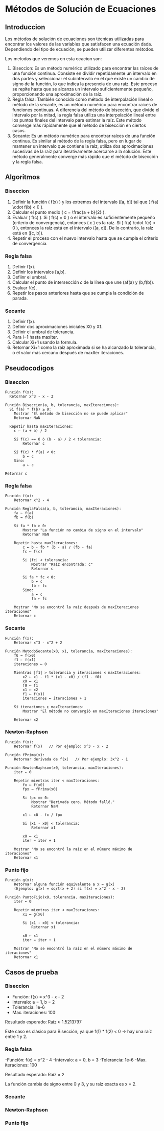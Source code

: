 # Métodos de Solución de Ecuaciones

## Introduccion

Los métodos de solución de ecuaciones son técnicas utilizadas para encontrar los valores de las variables que satisfacen una ecuación dada. Dependiendo del tipo de ecuación, se pueden utilizar diferentes métodos.

Los metodos que veremos en esta ocacion son:

1. Biseccion: Es un método numérico utilizado para encontrar las raíces de una función continua. Consiste en dividir repetidamente un intervalo en dos partes y seleccionar el subintervalo en el que existe un cambio de signo de la función, lo que indica la presencia de una raíz. Este proceso se repite hasta que se alcanza un intervalo suficientemente pequeño, proporcionando una aproximación de la raíz.
2. Regla falsa: También conocido como método de interpolación lineal o método de la secante, es un método numérico para encontrar raíces de funciones continuas. A diferencia del método de bisección, que divide el intervalo por la mitad, la regla falsa utiliza una interpolación lineal entre los puntos finales del intervalo para estimar la raíz. Este método converge más rápidamente que el método de bisección en ciertos casos.
3. Secante: Es un método numérico para encontrar raíces de una función continua. Es similar al método de la regla falsa, pero en lugar de mantener un intervalo que contiene la raíz, utiliza dos aproximaciones sucesivas de la raíz para iterativamente acercarse a la solución. Este método generalmente converge más rápido que el método de bisección y la regla falsa.

## Algoritmos

### Biseccion

1. Definir la función ( f(x) ) y los extremos del intervalo ([a, b]) tal que ( f(a) \cdot f(b) < 0 ).
2. Calcular el punto medio ( c = \frac{a + b}{2} ).
3. Evaluar ( f(c) ). Si ( f(c) = 0 ) o el intervalo es suficientemente pequeño (criterio de convergencia), entonces ( c ) es la raíz. Si ( f(a) \cdot f(c) < 0 ), entonces la raíz está en el intervalo ([a, c]). De lo contrario, la raíz está en ([c, b]).
4. Repetir el proceso con el nuevo intervalo hasta que se cumpla el criterio de convergencia.

### Regla falsa 

1. Definir f(x).
2. Definir los intervalos [a,b].
3. Defiinr el umbral.
4. Calcular el punto de intersección 𝑐 de la línea que une (af(a) y (b,f(b)).
5. Evaluar f(c).
6. Repetir los pasos anteriores hasta que se cumpla la condición de parada.

### Secante

1. Definir f(x).
2. Definir dos aproximaciones iniciales X0 y X1.
3. Definir el umbral de tolerancia.
4. Para i=1 hasta maxIter.
5. Calcular Xi+1 usando la formula.
6. Retornar Xi+1 como la raíz aproximada si se ha alcanzado la tolerancia, o el valor más cercano después de maxIter iteraciones.

## Pseudocodigos

### Biseccion

    Función f(x):
      Retornar x^3 - x - 2

    Función Biseccion(a, b, tolerancia, maxIteraciones):
      Si f(a) * f(b) ≥ 0:
        Mostrar "El método de bisección no se puede aplicar"
        Retornar NaN

      Repetir hasta maxIteraciones:
        c ← (a + b) / 2

        Si f(c) == 0 ó (b - a) / 2 < tolerancia:
            Retornar c

        Si f(c) * f(a) < 0:
            b ← c
        Sino:
            a ← c

    Retornar c

### Regla falsa

    Función f(x):
        Retornar x^2 - 4

    Función ReglaFalsa(a, b, tolerancia, maxIteraciones):
        fa ← f(a)
        fb ← f(b)

        Si fa * fb > 0:
            Mostrar "La función no cambia de signo en el intervalo"
            Retornar NaN

        Repetir hasta maxIteraciones:
            c ← b - fb * (b - a) / (fb - fa)
            fc ← f(c)

            Si |fc| < tolerancia:
                Mostrar "Raíz encontrada: c"
                Retornar c

            Si fa * fc < 0:
                b ← c
                fb ← fc
            Sino:
                a ← c
                fa ← fc

        Mostrar "No se encontró la raíz después de maxIteraciones iteraciones"
        Retornar c

### Secante

    Función f(x):
        Retornar x^3 - x^2 + 2

    Función MetodoSecante(x0, x1, tolerancia, maxIteraciones):
        f0 ← f(x0)
        f1 ← f(x1)
        iteraciones ← 0

        Mientras |f1| > tolerancia y iteraciones < maxIteraciones:
            x2 ← x1 - f1 * (x1 - x0) / (f1 - f0)
            x0 ← x1
            f0 ← f1
            x1 ← x2
            f1 ← f(x1)
            iteraciones ← iteraciones + 1

        Si iteraciones ≥ maxIteraciones:
            Mostrar "El método no convergió en maxIteraciones iteraciones"

        Retornar x2

### Newton-Raphson

    Función f(x):
        Retornar f(x)   // Por ejemplo: x^3 - x - 2

    Función fPrima(x):
        Retornar derivada de f(x)   // Por ejemplo: 3x^2 - 1

    Función NewtonRaphson(x0, tolerancia, maxIteraciones):
        iter ← 0

        Repetir mientras iter < maxIteraciones:
            fx ← f(x0)
            fpx ← fPrima(x0)

            Si fpx == 0:
                Mostrar "Derivada cero. Método falló."
                Retornar NaN

            x1 ← x0 - fx / fpx

            Si |x1 - x0| < tolerancia:
                Retornar x1

            x0 ← x1
            iter ← iter + 1

        Mostrar "No se encontró la raíz en el número máximo de iteraciones"
        Retornar x1


### Punto fijo

    Función g(x):
        Retornar alguna función equivalente a x = g(x)
        (Ejemplo: g(x) = sqrt(x + 2) si f(x) = x^2 - x - 2)

    Función PuntoFijo(x0, tolerancia, maxIteraciones):
        iter ← 0

        Repetir mientras iter < maxIteraciones:
            x1 ← g(x0)

            Si |x1 - x0| < tolerancia:
                Retornar x1

            x0 ← x1
            iter ← iter + 1

        Mostrar "No se encontró la raíz en el número máximo de iteraciones"
        Retornar x1

## Casos de prueba

### Biseccion
- Función: f(x) = x^3 - x - 2
- Intervalo: a = 1, b = 2
- Tolerancia: 1e-6
- Max. iteraciones: 100


Resultado esperado: Raíz ≈ 1.5213797

Este caso es clásico para Bisección, ya que f(1) * f(2) < 0 → hay una raíz entre 1 y 2.

### Regla falsa
-Función: f(x) = x^2 - 4
-Intervalo: a = 0, b = 3
-Tolerancia: 1e-6
-Max. iteraciones: 100

Resultado esperado: Raíz ≈ 2

La función cambia de signo entre 0 y 3, y su raíz exacta es x = 2.

### Secante
### Newton-Raphson
### Punto fijo
